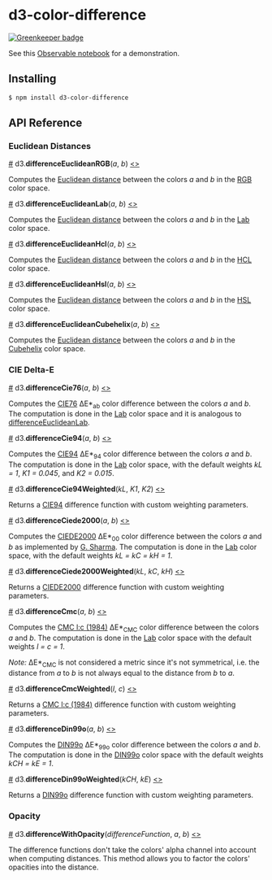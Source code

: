 # d3-color-difference

[![Greenkeeper badge](https://badges.greenkeeper.io/danburzo/d3-color-difference.svg)](https://greenkeeper.io/)

See this [Observable notebook](https://beta.observablehq.com/@danburzo/color-difference-formulas-with-d3-color-difference) for a demonstration.

## Installing

```bash
$ npm install d3-color-difference
```

## API Reference

### Euclidean Distances

<a name="differenceEuclideanRGB" href="#differenceEuclideanRGB">#</a> d3.__differenceEuclideanRGB__(_a_, _b_) [<>](https://github.com/danburzo/d3-color-difference/blob/master/src/euclidean.js "Source")

Computes the [Euclidean distance][euclidean] between the colors _a_ and _b_ in the [RGB][RGB] color space.

<a name="differenceEuclideanLab" href="#differenceEuclideanLab">#</a> d3.__differenceEuclideanLab__(_a_, _b_) [<>](https://github.com/danburzo/d3-color-difference/blob/master/src/euclidean.js "Source")

Computes the [Euclidean distance][euclidean] between the colors _a_ and _b_ in the [Lab][Lab] color space.

<a name="differenceEuclideanHcl" href="#differenceEuclideanHcl">#</a> d3.__differenceEuclideanHcl__(_a_, _b_) [<>](https://github.com/danburzo/d3-color-difference/blob/master/src/euclidean.js "Source")

Computes the [Euclidean distance][euclidean] between the colors _a_ and _b_ in the [HCL][HCL] color space.

<a name="differenceEuclideanHsl" href="#differenceEuclideanHsl">#</a> d3.__differenceEuclideanHsl__(_a_, _b_) [<>](https://github.com/danburzo/d3-color-difference/blob/master/src/euclidean.js "Source")

Computes the [Euclidean distance][euclidean] between the colors _a_ and _b_ in the [HSL][HSL] color space.

<a name="differenceEuclideanCubehelix" href="#differenceEuclideanCubehelix">#</a> d3.__differenceEuclideanCubehelix__(_a_, _b_) [<>](https://github.com/danburzo/d3-color-difference/blob/master/src/euclidean.js "Source")

Computes the [Euclidean distance][euclidean] between the colors _a_ and _b_ in the [Cubehelix][Cubehelix] color space.

### CIE Delta-E 

<a name="differenceCie76" href="#differenceCie76">#</a> d3.__differenceCie76__(_a_, _b_) [<>](https://github.com/danburzo/d3-color-difference/blob/master/src/euclidean.js "Source")

Computes the [CIE76][CIE76] ΔE\*<sub>ab</sub> color difference between the colors _a_ and _b_. The computation is done in the [Lab][Lab] color space and it is analogous to [differenceEuclideanLab](#differenceEuclideanLab).

<a name="differenceCie94" href="#differenceCie94">#</a> d3.__differenceCie94__(_a_, _b_) [<>](https://github.com/danburzo/d3-color-difference/blob/master/src/cie94.js "Source")

Computes the [CIE94][CIE94] ΔE\*<sub>94</sub> color difference between the colors _a_ and _b_. The computation is done in the [Lab][Lab] color space, with the default weights _kL = 1_, _K1 = 0.045_, and _K2 = 0.015_.

<a name="differenceCie94Weighted" href="#differenceCie94Weighted">#</a> d3.__differenceCie94Weighted__(_kL_, _K1_, _K2_) [<>](https://github.com/danburzo/d3-color-difference/blob/master/src/cie94.js "Source")

Returns a [CIE94][CIE94] difference function with custom weighting parameters.

<a name="differenceCiede2000" href="#differenceCiede2000">#</a> d3.__differenceCiede2000__(_a_, _b_) [<>](https://github.com/danburzo/d3-color-difference/blob/master/src/ciede2000.js "Source")

Computes the [CIEDE2000][CIEDE2000] ΔE\*<sub>00</sub> color difference between the colors _a_ and _b_ as implemented by [G. Sharma](http://www2.ece.rochester.edu/~gsharma/ciede2000/). The computation is done in the [Lab][Lab] color space, with the default weights _kL = kC = kH = 1_.

<a name="differenceCiede2000Weighted" href="#differenceCiede2000Weighted">#</a> d3.__differenceCiede2000Weighted__(_kL_, _kC_, _kH_) [<>](https://github.com/danburzo/d3-color-difference/blob/master/src/ciede2000.js "Source")

Returns a [CIEDE2000][CIEDE2000] difference function with custom weighting parameters.

<a name="differenceCmc" href="#differenceCmc">#</a> d3.__differenceCmc__(_a_, _b_) [<>](https://github.com/danburzo/d3-color-difference/blob/master/src/cmc.js "Source")

Computes the [CMC l:c (1984)][CMC] ΔE\*<sub>CMC</sub> color difference between the colors _a_ and _b_. The computation is done in the [Lab][Lab] color space with the default weights _l = c = 1_.

_Note:_ ΔE\*<sub>CMC</sub> is not considered a metric since it's not symmetrical, i.e. the distance from _a_ to _b_ is not always equal to the distance from _b_ to _a_.

<a name="differenceCmcWeighted" href="#differenceCmcWeighted">#</a> d3.__differenceCmcWeighted__(_l_, _c_) [<>](https://github.com/danburzo/d3-color-difference/blob/master/src/cmc.js "Source")

Returns a [CMC l:c (1984)][CMC] difference function with custom weighting parameters.

<a name="differenceDin99o" href="#differenceDin99o">#</a> d3.__differenceDin99o__(_a_, _b_) [<>](https://github.com/danburzo/d3-color-difference/blob/master/src/din99o.js "Source")

Computes the [DIN99o][DIN99oDE] ΔE\*<sub>99o</sub> color difference between the colors _a_ and _b_. The computation is done in the [DIN99o][DIN99o] color space with the default weights _kCH = kE = 1_.

<a name="differenceDin99oWeighted" href="#differenceDin99oWeighted">#</a> d3.__differenceDin99oWeighted__(_kCH_, _kE_) [<>](https://github.com/danburzo/d3-color-difference/blob/master/src/din99o.js "Source")

Returns a [DIN99o][DIN99oDE] difference function with custom weighting parameters.

### Opacity

<a name="differenceWithOpacity" href="#differenceWithOpacity">#</a> d3.__differenceWithOpacity__(_differenceFunction_, _a_, _b_) [<>](https://github.com/danburzo/d3-color-difference/blob/master/src/withOpacity.js "Source")

The difference functions don't take the colors' alpha channel into account when computing distances. This method allows you to factor the colors' opacities into the distance.

[color-diff]: https://en.wikipedia.org/wiki/Color_difference
[euclidean]: https://en.wikipedia.org/wiki/Color_difference#Euclidean
[CIE76]: https://en.wikipedia.org/wiki/Color_difference#CIE76
[CIE94]: https://en.wikipedia.org/wiki/Color_difference#CIE94
[CIEDE2000]: https://en.wikipedia.org/wiki/Color_difference#CIEDE2000
[CMC]: https://en.wikipedia.org/wiki/Color_difference#CMC_l:c_(1984)
[DIN99o]: https://de.wikipedia.org/wiki/DIN99-Farbraum
[DIN99oDE]: https://de.wikipedia.org/wiki/DIN99-Farbraum#Farbabstandsformel
[RGB]: https://github.com/d3/d3-color#rgb
[HSL]: https://github.com/d3/d3-color#hsl
[Lab]: https://github.com/d3/d3-color#lab
[HCL]: https://github.com/d3/d3-color#hcl
[Cubehelix]: https://github.com/d3/d3-color#cubehelix